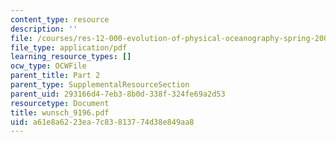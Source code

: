 ```yaml
---
content_type: resource
description: ''
file: /courses/res-12-000-evolution-of-physical-oceanography-spring-2007/a61e8a6223ea7c83813774d38e849aa8_wunsch_9196.pdf
file_type: application/pdf
learning_resource_types: []
ocw_type: OCWFile
parent_title: Part 2
parent_type: SupplementalResourceSection
parent_uid: 293166d4-7eb3-8b0d-338f-324fe69a2d53
resourcetype: Document
title: wunsch_9196.pdf
uid: a61e8a62-23ea-7c83-8137-74d38e849aa8
---
```

